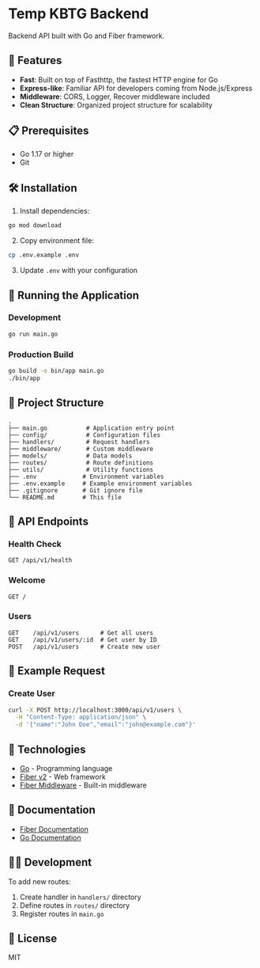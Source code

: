 # Temp KBTG Backend

Backend API built with Go and Fiber framework.

## 🚀 Features

- **Fast**: Built on top of Fasthttp, the fastest HTTP engine for Go
- **Express-like**: Familiar API for developers coming from Node.js/Express
- **Middleware**: CORS, Logger, Recover middleware included
- **Clean Structure**: Organized project structure for scalability

## 📋 Prerequisites

- Go 1.17 or higher
- Git

## 🛠️ Installation

1. Install dependencies:

```bash
go mod download
```

2. Copy environment file:

```bash
cp .env.example .env
```

3. Update `.env` with your configuration

## 🏃 Running the Application

### Development

```bash
go run main.go
```

### Production Build

```bash
go build -o bin/app main.go
./bin/app
```

## 📁 Project Structure

```
.
├── main.go           # Application entry point
├── config/           # Configuration files
├── handlers/         # Request handlers
├── middleware/       # Custom middleware
├── models/           # Data models
├── routes/           # Route definitions
├── utils/            # Utility functions
├── .env             # Environment variables
├── .env.example     # Example environment variables
├── .gitignore       # Git ignore file
└── README.md        # This file
```

## 🔌 API Endpoints

### Health Check

```
GET /api/v1/health
```

### Welcome

```
GET /
```

### Users

```
GET    /api/v1/users      # Get all users
GET    /api/v1/users/:id  # Get user by ID
POST   /api/v1/users      # Create new user
```

## 📝 Example Request

### Create User

```bash
curl -X POST http://localhost:3000/api/v1/users \
  -H "Content-Type: application/json" \
  -d '{"name":"John Doe","email":"john@example.com"}'
```

## 🔧 Technologies

- [Go](https://golang.org/) - Programming language
- [Fiber v2](https://gofiber.io/) - Web framework
- [Fiber Middleware](https://docs.gofiber.io/) - Built-in middleware

## 📖 Documentation

- [Fiber Documentation](https://docs.gofiber.io/)
- [Go Documentation](https://golang.org/doc/)

## 👨‍💻 Development

To add new routes:

1. Create handler in `handlers/` directory
2. Define routes in `routes/` directory
3. Register routes in `main.go`

## 📄 License

MIT
